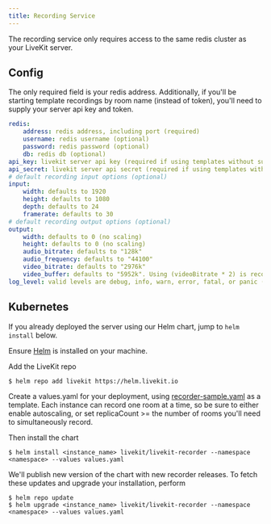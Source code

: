 ```yaml
---
title: Recording Service
---
```


The recording service only requires access to the same redis cluster as your LiveKit server.

## Config

The only required field is your redis address.
Additionally, if you'll be starting template recordings by room name (instead of token), you'll need to supply your server api key and token.

```yaml
redis:
    address: redis address, including port (required)
    username: redis username (optional)
    password: redis password (optional)
    db: redis db (optional)
api_key: livekit server api key (required if using templates without supplying tokens)
api_secret: livekit server api secret (required if using templates without supplying tokens)
# default recording input options (optional)
input:
    width: defaults to 1920
    height: defaults to 1080
    depth: defaults to 24
    framerate: defaults to 30
# default recording output options (optional)
output:
    width: defaults to 0 (no scaling)
    height: defaults to 0 (no scaling)
    audio_bitrate: defaults to "128k"
    audio_frequency: defaults to "44100"
    video_bitrate: defaults to "2976k"
    video_buffer: defaults to "5952k". Using (videoBitrate * 2) is recommended.
log_level: valid levels are debug, info, warn, error, fatal, or panic (optional)
```

## Kubernetes

If you already deployed the server using our Helm chart, jump to `helm install` below.

Ensure [Helm](https://helm.sh/docs/intro/install/) is installed on your machine.

Add the LiveKit repo

```shell
$ helm repo add livekit https://helm.livekit.io
```

Create a values.yaml for your deployment, using [recorder-sample.yaml](https://github.com/livekit/livekit-helm/blob/master/recorder-sample.yaml) as a template.
Each instance can record one room at a time, so be sure to either enable autoscaling, or set replicaCount >= the number of rooms you'll need to simultaneously record.

Then install the chart

```shell
$ helm install <instance_name> livekit/livekit-recorder --namespace <namespace> --values values.yaml
```

We'll publish new version of the chart with new recorder releases. To fetch these updates and upgrade your installation, perform

```shell
$ helm repo update
$ helm upgrade <instance_name> livekit/livekit-recorder --namespace <namespace> --values values.yaml
```
